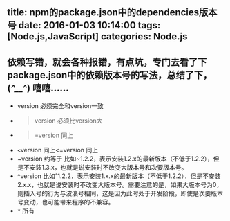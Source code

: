 title: npm的package.json中的dependencies版本号
date: 2016-01-03 10:14:00
tags: [Node.js,JavaScript]
categories: Node.js 
---
依赖写错，就会各种报错，有点坑，专门去看了下package.json中的依赖版本号的写法，总结了下，(*^__^*) 嘻嘻……
------------------------------------------------
- version 必须完全和version一致
- >version 必须比version大
- >=version 同上
- `<`version 同上<=version 同上
- ~version 约等于
比如~1.2.2，表示安装1.2.x的最新版本（不低于1.2.2），但是不安装1.3.x，也就是说安装时不改变大版本号和次要版本号。
- ^version
比如ˆ1.2.2，表示安装1.x.x的最新版本（不低于1.2.2），但是不安装2.x.x，也就是说安装时不改变大版本号。需要注意的是，如果大版本号为0，则插入号的行为与波浪号相同，这是因为此时处于开发阶段，即使是次要版本号变动，也可能带来程序的不兼容。
- `*` 所有


